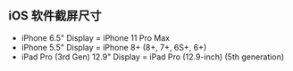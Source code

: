 ## iOS 软件截屏尺寸

- iPhone 6.5" Display = iPhone 11 Pro Max
- iPhone 5.5" Display = iPhone 8+ (8+, 7+, 6S+, 6+)
- iPad Pro (3rd Gen) 12.9" Display = iPad Pro (12.9-inch) (5th generation)
